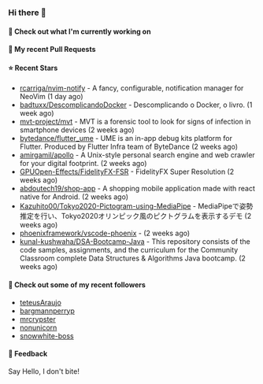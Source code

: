 ### Hi there 👋

#### 👷 Check out what I'm currently working on

#### 🔨 My recent Pull Requests


#### ⭐ Recent Stars

- [rcarriga/nvim-notify](https://github.com/rcarriga/nvim-notify) - A fancy, configurable, notification manager for NeoVim (1 day ago)
- [badtuxx/DescomplicandoDocker](https://github.com/badtuxx/DescomplicandoDocker) - Descomplicando o Docker, o livro. (1 week ago)
- [mvt-project/mvt](https://github.com/mvt-project/mvt) - MVT is a forensic tool to look for signs of infection in smartphone devices (2 weeks ago)
- [bytedance/flutter_ume](https://github.com/bytedance/flutter_ume) - UME is an in-app debug kits platform for Flutter. Produced by Flutter Infra team of ByteDance (2 weeks ago)
- [amirgamil/apollo](https://github.com/amirgamil/apollo) - A Unix-style personal search engine and web crawler for your digital footprint. (2 weeks ago)
- [GPUOpen-Effects/FidelityFX-FSR](https://github.com/GPUOpen-Effects/FidelityFX-FSR) - FidelityFX Super Resolution (2 weeks ago)
- [abdoutech19/shop-app](https://github.com/abdoutech19/shop-app) - A shopping mobile application made with react native for Android.  (2 weeks ago)
- [Kazuhito00/Tokyo2020-Pictogram-using-MediaPipe](https://github.com/Kazuhito00/Tokyo2020-Pictogram-using-MediaPipe) - MediaPipeで姿勢推定を行い、Tokyo2020オリンピック風のピクトグラムを表示するデモ (2 weeks ago)
- [phoenixframework/vscode-phoenix](https://github.com/phoenixframework/vscode-phoenix) -  (2 weeks ago)
- [kunal-kushwaha/DSA-Bootcamp-Java](https://github.com/kunal-kushwaha/DSA-Bootcamp-Java) - This repository consists of the code samples, assignments, and the curriculum for the Community Classroom complete Data Structures &amp; Algorithms Java bootcamp. (2 weeks ago)

#### 👯 Check out some of my recent followers

- [teteusAraujo](https://github.com/teteusAraujo)
- [bargmannperryp](https://github.com/bargmannperryp)
- [mrcrypster](https://github.com/mrcrypster)
- [nonunicorn](https://github.com/nonunicorn)
- [snowwhite-boss](https://github.com/snowwhite-boss)

#### 💬 Feedback

Say Hello, I don't bite!